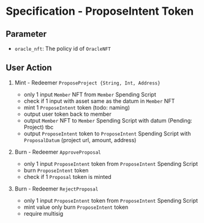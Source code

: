 # Specification - ProposeIntent Token

## Parameter

- `oracle_nft`: The policy id of `OracleNFT`

## User Action

1. Mint - Redeemer `ProposeProject {String, Int, Address}`

   - only 1 input `Member` NFT from `Member` Spending Script
   - check if 1 input with asset same as the datum in `Member` NFT
   - mint 1 `ProposeIntent` token (todo: naming)
   - output user token back to member
   - output `Member` NFT to `Member` Spending Script with datum (Pending: Project) tbc
   - output `ProposeIntent` token to `ProposeIntent` Spending Script with `ProposalDatum` (project url, amount, address)

2. Burn - Redeemer `ApproveProposal`

   - only 1 input `ProposeIntent` token from `ProposeIntent` Spending Script
   - burn `ProposeIntent` token
   - check if 1 `Proposal` token is minted

3. Burn - Redeemer `RejectProposal`

   - only 1 input `ProposeIntent` token from `ProposeIntent` Spending Script
   - mint value only burn `ProposeIntent` token
   - require multisig
